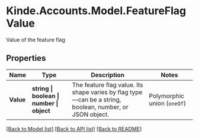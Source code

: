 # Kinde.Accounts.Model.FeatureFlagValue
Value of the feature flag

## Properties

Name | Type | Description | Notes
--- | --- | --- | ---
**Value** | **string \| boolean \| number \| object** | The feature flag value. Its shape varies by flag type—can be a string, boolean, number, or JSON object. | Polymorphic union (`oneOf`)

[[Back to Model list]](../README.md#documentation-for-models) [[Back to API list]](../README.md#documentation-for-api-endpoints) [[Back to README]](../README.md)

